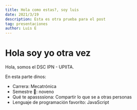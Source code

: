 ```yaml
---
title: Hola como estas?, soy luis
date: 2021/3/19
description: Esta es otra prueba para el post
tag: presentaciones
author: Luis E
---
```

# Hola soy yo otra vez

Hola, somos el DSC IPN - UPIITA. 

En esta parte dinos:

- Carrera: Mecatrónica
- Semestre 👀: noveno
- Qué te apassssiona: Compartir lo que se a otras personas
- Lenguaje de programación favorito: JavaScript

